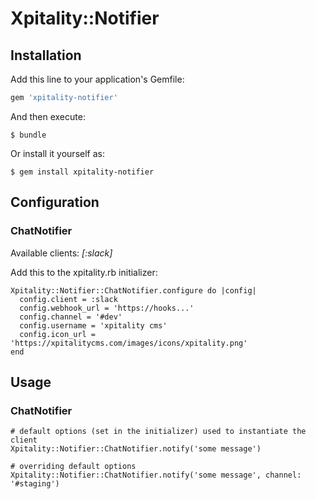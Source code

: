 # Xpitality::Notifier


## Installation

Add this line to your application's Gemfile:

```ruby
gem 'xpitality-notifier'
```

And then execute:

    $ bundle

Or install it yourself as:

    $ gem install xpitality-notifier


## Configuration 

### ChatNotifier

Available clients: *[:slack]*

Add this to the xpitality.rb initializer:

    Xpitality::Notifier::ChatNotifier.configure do |config|
      config.client = :slack
      config.webhook_url = 'https://hooks...'
      config.channel = '#dev'
      config.username = 'xpitality cms'
      config.icon_url = 'https://xpitalitycms.com/images/icons/xpitality.png'
    end

## Usage

### ChatNotifier

    # default options (set in the initializer) used to instantiate the client
    Xpitality::Notifier::ChatNotifier.notify('some message')
    
    # overriding default options
    Xpitality::Notifier::ChatNotifier.notify('some message', channel: '#staging')